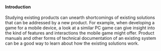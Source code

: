 <link rel="stylesheet" href="{{baseUrl}}/book/css/textbook.css">

<div class="website-content">

#### Introduction

<div id="main">

Studying existing products can unearth shortcomings of existing solutions that can be addressed by a new product. For example, when developing a game for a mobile device, a look at a similar PC game can give insight into the kind of features and interactions the mobile game might offer. Product manuals and other forms of technical documentation of an existing system can be a good way to learn about how the existing solutions work. 

<!-- extras ------------------------------------------------------------------------------------ -->

<panel header=":paperclip: Extras" expandable type="seamless" expanded>

  <panel header=":mortar_board: Learning Outcomes" expandable type="seamless">
    <include src="exercises.md" />
  </panel>

  <panel header=":package: Resources" expandable type="seamless">
    <include src="resources.md" />
  </panel>

  <panel header=":laughing: Humor" expandable type="seamless">
    <include src="humor.md" />
  </panel>

</panel>

</div>
</div>
